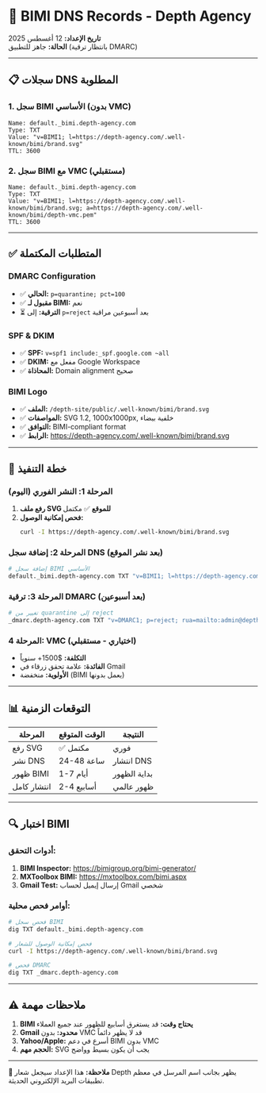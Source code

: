 # 🎯 BIMI DNS Records - Depth Agency

**تاريخ الإعداد:** 12 أغسطس 2025  
**الحالة:** جاهز للتطبيق (بانتظار ترقية DMARC)

---

## 📋 سجلات DNS المطلوبة

### 1. سجل BIMI الأساسي (بدون VMC)
```dns
Name: default._bimi.depth-agency.com
Type: TXT
Value: "v=BIMI1; l=https://depth-agency.com/.well-known/bimi/brand.svg"
TTL: 3600
```

### 2. سجل BIMI مع VMC (مستقبلي)
```dns
Name: default._bimi.depth-agency.com  
Type: TXT
Value: "v=BIMI1; l=https://depth-agency.com/.well-known/bimi/brand.svg; a=https://depth-agency.com/.well-known/bimi/depth-vmc.pem"
TTL: 3600
```

---

## ✅ المتطلبات المكتملة

### DMARC Configuration
- ✅ **الحالي:** `p=quarantine; pct=100` 
- ✅ **مقبول لـ BIMI:** نعم
- ⏳ **الترقية:** إلى `p=reject` بعد أسبوعين مراقبة

### SPF & DKIM
- ✅ **SPF:** `v=spf1 include:_spf.google.com ~all`
- ✅ **DKIM:** مفعل مع Google Workspace
- ✅ **المحاذاة:** Domain alignment صحيح

### BIMI Logo
- ✅ **الملف:** `/depth-site/public/.well-known/bimi/brand.svg`
- ✅ **المواصفات:** SVG 1.2, 1000x1000px, خلفية بيضاء
- ✅ **التوافق:** BIMI-compliant format
- ✅ **الرابط:** https://depth-agency.com/.well-known/bimi/brand.svg

---

## 🚀 خطة التنفيذ

### المرحلة 1: النشر الفوري (اليوم)
1. **رفع ملف SVG للموقع** ✅ مكتمل
2. **فحص إمكانية الوصول:**
   ```bash
   curl -I https://depth-agency.com/.well-known/bimi/brand.svg
   ```

### المرحلة 2: إضافة سجل DNS (بعد نشر الموقع)
```bash
# إضافة سجل BIMI الأساسي
default._bimi.depth-agency.com TXT "v=BIMI1; l=https://depth-agency.com/.well-known/bimi/brand.svg"
```

### المرحلة 3: ترقية DMARC (بعد أسبوعين)
```bash
# تغيير من quarantine إلى reject
_dmarc.depth-agency.com TXT "v=DMARC1; p=reject; rua=mailto:admin@depth-agency.com; fo=1; pct=100"
```

### المرحلة 4: VMC (اختياري - مستقبلي)
- **التكلفة:** $1500+ سنوياً
- **الفائدة:** علامة تحقق زرقاء في Gmail
- **الأولوية:** منخفضة (BIMI يعمل بدونها)

---

## 📊 التوقعات الزمنية

| المرحلة | الوقت المتوقع | النتيجة |
|---------|---------------|---------|
| رفع SVG | ✅ مكتمل | فوري |
| نشر DNS | 24-48 ساعة | انتشار DNS |
| ظهور BIMI | 1-7 أيام | بداية الظهور |
| انتشار كامل | 2-4 أسابيع | ظهور عالمي |

---

## 🔍 اختبار BIMI

### أدوات التحقق:
1. **BIMI Inspector:** https://bimigroup.org/bimi-generator/
2. **MXToolbox BIMI:** https://mxtoolbox.com/bimi.aspx
3. **Gmail Test:** إرسال إيميل لحساب Gmail شخصي

### أوامر فحص محلية:
```bash
# فحص سجل BIMI
dig TXT default._bimi.depth-agency.com

# فحص إمكانية الوصول للشعار
curl -I https://depth-agency.com/.well-known/bimi/brand.svg

# فحص DMARC
dig TXT _dmarc.depth-agency.com
```

---

## ⚠️ ملاحظات مهمة

1. **BIMI يحتاج وقت:** قد يستغرق أسابيع للظهور عند جميع العملاء
2. **Gmail محدود:** بدون VMC قد لا يظهر دائماً
3. **Yahoo/Apple:** أسرع في دعم BIMI بدون VMC
4. **الحجم مهم:** SVG يجب أن يكون بسيط وواضح

---

**📝 ملاحظة:** هذا الإعداد سيجعل شعار Depth يظهر بجانب اسم المرسل في معظم تطبيقات البريد الإلكتروني الحديثة.
